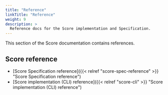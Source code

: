 ```yaml
---
title: "Reference"
linkTitle: "Reference"
weight: 9
description: >
  Reference docs for the Score implementation and Specification.
---
```


<!-- overview -->

This section of the Score documentation contains references.

<!-- body -->

<!--
## API reference

- [score-humanitec]()
- [score-compose]()
-->

## Score reference

- [Score Specification reference]({{< relref "score-spec-reference" >}} "Score Specification reference")
- [Score implementation (CLI) reference]({{< relref "score-cli" >}} "Score implementation (CLI) reference")

<!-- ## Glossary

- [Glossary](/docs/glossary/) - a comprehensive list of Score terminology. -->
